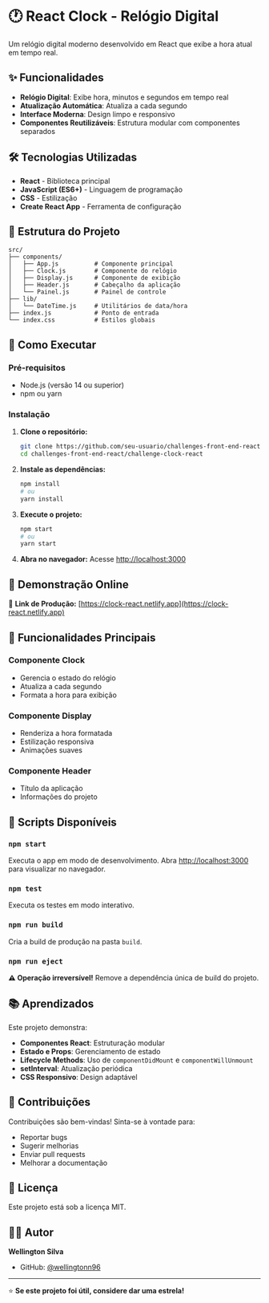 # 🕐 React Clock - Relógio Digital

Um relógio digital moderno desenvolvido em React que exibe a hora atual em tempo real.

## ✨ Funcionalidades

- **Relógio Digital**: Exibe hora, minutos e segundos em tempo real
- **Atualização Automática**: Atualiza a cada segundo
- **Interface Moderna**: Design limpo e responsivo
- **Componentes Reutilizáveis**: Estrutura modular com componentes separados

## 🛠️ Tecnologias Utilizadas

- **React** - Biblioteca principal
- **JavaScript (ES6+)** - Linguagem de programação
- **CSS** - Estilização
- **Create React App** - Ferramenta de configuração

## 📁 Estrutura do Projeto

```
src/
├── components/
│   ├── App.js          # Componente principal
│   ├── Clock.js        # Componente do relógio
│   ├── Display.js      # Componente de exibição
│   ├── Header.js       # Cabeçalho da aplicação
│   └── Painel.js       # Painel de controle
├── lib/
│   └── DateTime.js     # Utilitários de data/hora
├── index.js            # Ponto de entrada
└── index.css           # Estilos globais
```

## 🚀 Como Executar

### Pré-requisitos

- Node.js (versão 14 ou superior)
- npm ou yarn

### Instalação

1. **Clone o repositório:**
   ```bash
   git clone https://github.com/seu-usuario/challenges-front-end-react.git
   cd challenges-front-end-react/challenge-clock-react
   ```

2. **Instale as dependências:**
   ```bash
   npm install
   # ou
   yarn install
   ```

3. **Execute o projeto:**
   ```bash
   npm start
   # ou
   yarn start
   ```

4. **Abra no navegador:**
   Acesse [http://localhost:3000](http://localhost:3000)

## 📱 Demonstração Online

🔗 **Link de Produção:** [https://clock-react.netlify.app](https://clock-react.netlify.app)

## 🎯 Funcionalidades Principais

### Componente Clock
- Gerencia o estado do relógio
- Atualiza a cada segundo
- Formata a hora para exibição

### Componente Display
- Renderiza a hora formatada
- Estilização responsiva
- Animações suaves

### Componente Header
- Título da aplicação
- Informações do projeto

## 🔧 Scripts Disponíveis

### `npm start`
Executa o app em modo de desenvolvimento.
Abra [http://localhost:3000](http://localhost:3000) para visualizar no navegador.

### `npm test`
Executa os testes em modo interativo.

### `npm run build`
Cria a build de produção na pasta `build`.

### `npm run eject`
**⚠️ Operação irreversível!**
Remove a dependência única de build do projeto.

## 📚 Aprendizados

Este projeto demonstra:
- **Componentes React**: Estruturação modular
- **Estado e Props**: Gerenciamento de estado
- **Lifecycle Methods**: Uso de `componentDidMount` e `componentWillUnmount`
- **setInterval**: Atualização periódica
- **CSS Responsivo**: Design adaptável

## 🤝 Contribuições

Contribuições são bem-vindas! Sinta-se à vontade para:

- Reportar bugs
- Sugerir melhorias
- Enviar pull requests
- Melhorar a documentação

## 📄 Licença

Este projeto está sob a licença MIT.

## 👨‍💻 Autor

**Wellington Silva**
- GitHub: [@wellingtonn96](https://github.com/wellingtonn96)

---

⭐ **Se este projeto foi útil, considere dar uma estrela!**
